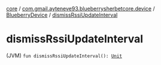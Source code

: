 [core](../../index.md) / [com.gmail.ayteneve93.blueberrysherbetcore.device](../index.md) / [BlueberryDevice](index.md) / [dismissRssiUpdateInterval](./dismiss-rssi-update-interval.md)

# dismissRssiUpdateInterval

(JVM) `fun dismissRssiUpdateInterval(): `[`Unit`](https://kotlinlang.org/api/latest/jvm/stdlib/kotlin/-unit/index.html)